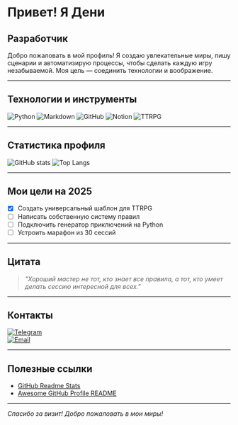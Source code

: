 
#  Привет! Я Дени

## Разработчик

Добро пожаловать в мой профиль! Я создаю увлекательные миры, пишу сценарии и автоматизирую процессы, чтобы сделать каждую игру незабываемой. Моя цель — соединить технологии и воображение.

---

## Технологии и инструменты

![Python](https://img.shields.io/badge/-Python-333?style=flat&logo=python)
![Markdown](https://img.shields.io/badge/-Markdown-000000?style=flat&logo=markdown)
![GitHub](https://img.shields.io/badge/-GitHub-181717?style=flat&logo=github)
![Notion](https://img.shields.io/badge/-Notion-000000?style=flat&logo=notion)
![TTRPG](https://img.shields.io/badge/-TTRPG-8A2BE2?style=flat)

---

## Статистика профиля

![GitHub stats](https://avatars.mds.yandex.net/i?id=72f3d9c29581fea7bef6615b8658efebc7071404-12651048-images-thumbs&n=13)
![Top Langs](https://steamuserimages-a.akamaihd.net/ugc/922556277778598470/AACEBE18B90A9894DB56A17457C580A05A1EF0FC/?imw=512&imh=268&ima=fit&impolicy=Letterbox&imcolor=%23000000&letterbox=true)

---

## Мои цели на 2025

- [x] Создать универсальный шаблон для TTRPG
- [ ] Написать собственную систему правил
- [ ] Подключить генератор приключений на Python
- [ ] Устроить марафон из 30 сессий

---

## Цитата

> *"Хороший мастер не тот, кто знает все правила, а тот, кто умеет делать сессию интересной для всех."*

---

## Контакты

[![Telegram](https://img.shields.io/badge/-@YourUsername-2CA5E0?style=flat&logo=telegram&logoColor=white)](https://t.me/deni)  
[![Email](https://img.shields.io/badge/-deni@email.com-D14836?style=flat&logo=gmail&logoColor=white)](mailto:master@email.com)

---

## Полезные ссылки

- [GitHub Readme Stats](https://github.com/anuraghazra/github-readme-stats)
- [Awesome GitHub Profile README](https://github.com/abhisheknaiidu/awesome-github-profile-readme)

---

*Спасибо за визит! Добро пожаловать в мои миры!*
